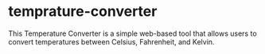 # temprature-converter
This Temperature Converter is a simple web-based tool that allows users to convert temperatures between Celsius, Fahrenheit, and Kelvin. 

